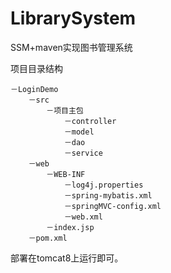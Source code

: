 # LibrarySystem
SSM+maven实现图书管理系统 

项目目录结构

    －LoginDemo
        －src
            －项目主包
                －controller
                －model
                －dao
                －service
        －web
            －WEB-INF
                －log4j.properties
                －spring-mybatis.xml
                －springMVC-config.xml
                －web.xml
            －index.jsp
        －pom.xml

部署在tomcat8上运行即可。
